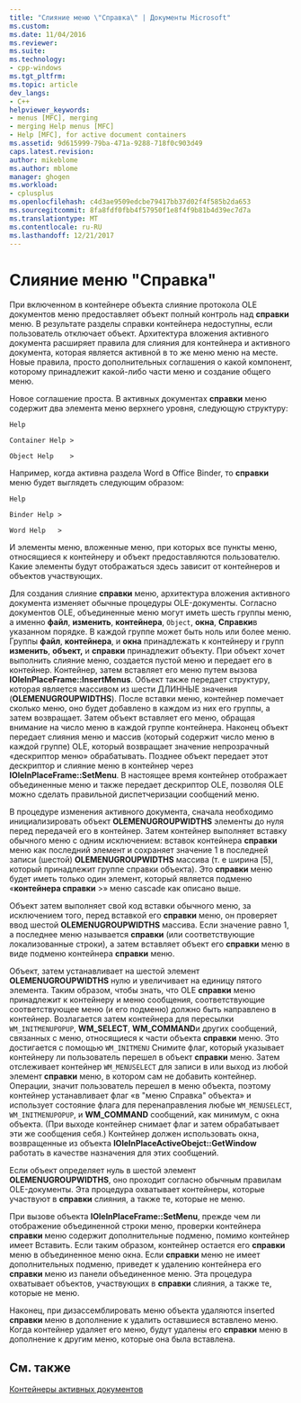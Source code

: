 ```yaml
---
title: "Слияние меню \"Справка\" | Документы Microsoft"
ms.custom: 
ms.date: 11/04/2016
ms.reviewer: 
ms.suite: 
ms.technology:
- cpp-windows
ms.tgt_pltfrm: 
ms.topic: article
dev_langs:
- C++
helpviewer_keywords:
- menus [MFC], merging
- merging Help menus [MFC]
- Help [MFC], for active document containers
ms.assetid: 9d615999-79ba-471a-9288-718f0c903d49
caps.latest.revision: 
author: mikeblome
ms.author: mblome
manager: ghogen
ms.workload:
- cplusplus
ms.openlocfilehash: c4d3ae9509edcbe79417bb37d02f4f585b2da653
ms.sourcegitcommit: 8fa8fdf0fbb4f57950f1e8f4f9b81b4d39ec7d7a
ms.translationtype: MT
ms.contentlocale: ru-RU
ms.lasthandoff: 12/21/2017
---
```

# <a name="help-menu-merging"></a>Слияние меню "Справка"
При включенном в контейнере объекта слияние протокола OLE документов меню предоставляет объект полный контроль над **справки** меню. В результате разделы справки контейнера недоступны, если пользователь отключает объект. Архитектура вложения активного документа расширяет правила для слияния для контейнера и активного документа, которая является активной в то же меню меню на месте. Новые правила, просто дополнительных соглашения о какой компонент, которому принадлежит какой-либо части меню и создание общего меню.  
  
 Новое соглашение проста. В активных документах **справки** меню содержит два элемента меню верхнего уровня, следующую структуру:  
  
 `Help`  
  
 `Container Help >`  
  
 `Object Help    >`  
  
 Например, когда активна раздела Word в Office Binder, то **справки** меню будет выглядеть следующим образом:  
  
 `Help`  
  
 `Binder Help >`  
  
 `Word Help   >`  
  
 И элементы меню, вложенные меню, при которых все пункты меню, относящиеся к контейнеру и объект предоставляются пользователю. Какие элементы будут отображаться здесь зависит от контейнеров и объектов участвующих.  
  
 Для создания слияние **справки** меню, архитектура вложения активного документа изменяет обычные процедуры OLE-документы. Согласно документов OLE, объединенные меню могут иметь шесть группы меню, а именно **файл**, **изменить**, **контейнера**, `Object`, **окна**, **Справки**в указанном порядке. В каждой группе может быть ноль или более меню. Группы **файл**, **контейнера**, и **окна** принадлежать к контейнеру и групп **изменить**, **объект,** и **справки** принадлежит объекту. При объект хочет выполнить слияние меню, создается пустой меню и передает его в контейнер. Контейнер, затем вставляет его меню путем вызова **IOleInPlaceFrame::InsertMenus**. Объект также передает структуру, которая является массивом из шести ДЛИННЫЕ значения (**OLEMENUGROUPWIDTHS**). После вставки меню, контейнер помечает сколько меню, оно будет добавлено в каждом из них его группы, а затем возвращает. Затем объект вставляет его меню, обращая внимание на число меню в каждой группе контейнера. Наконец объект передает слияния меню и массив (который содержит число меню в каждой группе) OLE, который возвращает значение непрозрачный «дескриптор меню» обрабатывать. Позднее объект передает этот дескриптор и слияние меню в контейнер через **IOleInPlaceFrame::SetMenu**. В настоящее время контейнер отображает объединенные меню и также передает дескриптор OLE, позволяя OLE можно сделать правильной диспетчеризации сообщений меню.  
  
 В процедуре изменения активного документа, сначала необходимо инициализировать объект **OLEMENUGROUPWIDTHS** элементы до нуля перед передачей его в контейнер. Затем контейнер выполняет вставку обычного меню с одним исключением: вставок контейнера **справки** меню как последний элемент и сохраняет значение 1 в последней записи (шестой) **OLEMENUGROUPWIDTHS** массива (т. е ширина [5], который принадлежит группе справки объекта). Это **справки** меню будет иметь только один элемент, который является подменю «**контейнера справки** >» меню cascade как описано выше.  
  
 Объект затем выполняет свой код вставки обычного меню, за исключением того, перед вставкой его **справки** меню, он проверяет ввод шестой **OLEMENUGROUPWIDTHS** массива. Если значение равно 1, а последнее меню называется **справки** (или соответствующие локализованные строки), а затем вставляет объект его **справки** меню в виде подменю контейнера **справки** меню.  
  
 Объект, затем устанавливает на шестой элемент **OLEMENUGROUPWIDTHS** нулю и увеличивает на единицу пятого элемента. Таким образом, чтобы знать, что OLE **справки** меню принадлежит к контейнеру и меню сообщения, соответствующие соответствующее меню (и его подменю) должно быть направлено в контейнер. Возлагается затем контейнера для пересылки `WM_INITMENUPOPUP`, **WM_SELECT**, **WM_COMMAND**и других сообщений, связанных с меню, относящиеся к части объекта **справки**  меню. Это достигается с помощью `WM_INITMENU` Снимите флаг, который указывает контейнеру ли пользователь перешел в объект **справки** меню. Затем отслеживает контейнер `WM_MENUSELECT` для записи в или выход из любой элемент **справки** меню, в котором сам не добавить контейнер. Операции, значит пользователь перешел в меню объекта, поэтому контейнер устанавливает флаг «в "меню Справка" объекта» и использует состояние флага для перенаправления любые `WM_MENUSELECT`, `WM_INITMENUPOPUP`, и **WM_COMMAND** сообщений, как минимум, с окна объекта. (При выходе контейнер снимает флаг и затем обрабатывает эти же сообщения себя.) Контейнер должен использовать окна, возвращенные из объекта **IOleInPlaceActiveObejct::GetWindow** работать в качестве назначения для этих сообщений.  
  
 Если объект определяет нуль в шестой элемент **OLEMENUGROUPWIDTHS**, оно проходит согласно обычным правилам OLE-документы. Эта процедура охватывает контейнеры, которые участвуют в **справки** слияния, а также те, которые не меню.  
  
 При вызове объекта **IOleInPlaceFrame::SetMenu**, прежде чем ли отображение объединенной строки меню, проверки контейнера **справки** меню содержит дополнительные подменю, помимо контейнер имеет Вставить. Если таким образом, контейнер остается его **справки** меню в объединенное меню окна. Если **справки** меню не имеет дополнительных подменю, приведет к удалению контейнера его **справки** меню из панели объединенное меню. Эта процедура охватывает объектов, участвующих в **справки** слияния, а также те, которые не меню.  
  
 Наконец, при дизассемблировать меню объекта удаляются inserted **справки** меню в дополнение к удалить оставшиеся вставлено меню. Когда контейнер удаляет его меню, будут удалены его **справки** меню в дополнение к другим меню, которые она была вставлена.  
  
## <a name="see-also"></a>См. также  
 [Контейнеры активных документов](../mfc/active-document-containers.md)


